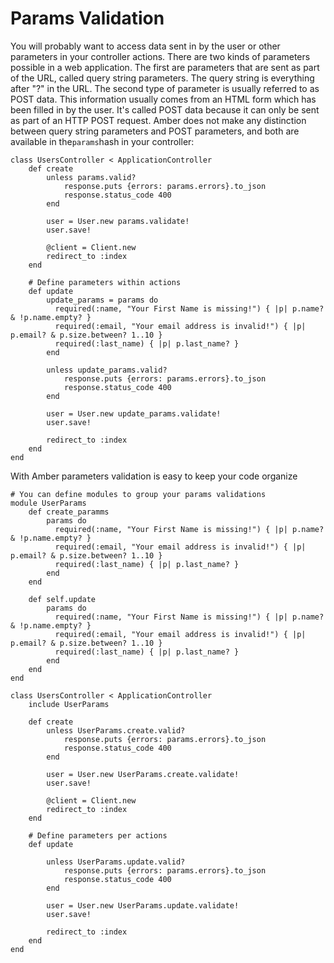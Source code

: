 # Params Validation

You will probably want to access data sent in by the user or other parameters in your controller actions. There are two kinds of parameters possible in a web application. The first are parameters that are sent as part of the URL, called query string parameters. The query string is everything after "?" in the URL. The second type of parameter is usually referred to as POST data. This information usually comes from an HTML form which has been filled in by the user. It's called POST data because it can only be sent as part of an HTTP POST request. Amber does not make any distinction between query string parameters and POST parameters, and both are available in the`params`hash in your controller:

```crystal
class UsersController < ApplicationController
    def create
        unless params.valid?
            response.puts {errors: params.errors}.to_json
            response.status_code 400
        end

        user = User.new params.validate!
        user.save!

        @client = Client.new
        redirect_to :index
    end

    # Define parameters within actions
    def update
        update_params = params do
          required(:name, "Your First Name is missing!") { |p| p.name? & !p.name.empty? }
          required(:email, "Your email address is invalid!") { |p| p.email? & p.size.between? 1..10 }
          required(:last_name) { |p| p.last_name? }
        end

        unless update_params.valid?
            response.puts {errors: params.errors}.to_json
            response.status_code 400
        end

        user = User.new update_params.validate!
        user.save!

        redirect_to :index
    end
end
```

With Amber parameters validation is easy to keep your code organize

```crystal
# You can define modules to group your params validations
module UserParams
    def create_paramms
        params do
          required(:name, "Your First Name is missing!") { |p| p.name? & !p.name.empty? }
          required(:email, "Your email address is invalid!") { |p| p.email? & p.size.between? 1..10 }
          required(:last_name) { |p| p.last_name? }
        end
    end

    def self.update
        params do
          required(:name, "Your First Name is missing!") { |p| p.name? & !p.name.empty? }
          required(:email, "Your email address is invalid!") { |p| p.email? & p.size.between? 1..10 }
          required(:last_name) { |p| p.last_name? }
        end
    end
end

class UsersController < ApplicationController
    include UserParams

    def create
        unless UserParams.create.valid?
            response.puts {errors: params.errors}.to_json
            response.status_code 400
        end

        user = User.new UserParams.create.validate!
        user.save!

        @client = Client.new
        redirect_to :index
    end

    # Define parameters per actions
    def update

        unless UserParams.update.valid?
            response.puts {errors: params.errors}.to_json
            response.status_code 400
        end

        user = User.new UserParams.update.validate!
        user.save!

        redirect_to :index
    end
end
```



